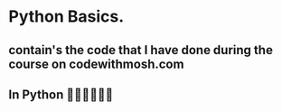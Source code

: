 # Python Basics.

## contain's the code that I have done during the course on codewithmosh.com
## In Python 👨‍💻👨‍💻👨‍💻
